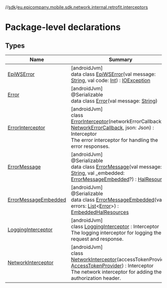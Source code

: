 //[sdk](../../index.md)/[eu.epicompany.mobile.sdk.network.internal.retrofit.interceptors](index.md)

# Package-level declarations

## Types

| Name | Summary |
|---|---|
| [EpiWSError](-epi-w-s-error/index.md) | [androidJvm]<br>data class [EpiWSError](-epi-w-s-error/index.md)(val message: [String](https://kotlinlang.org/api/latest/jvm/stdlib/kotlin/-string/index.html), val code: [Int](https://kotlinlang.org/api/latest/jvm/stdlib/kotlin/-int/index.html)) : [IOException](https://developer.android.com/reference/kotlin/java/io/IOException.html) |
| [Error](-error/index.md) | [androidJvm]<br>@Serializable<br>data class [Error](-error/index.md)(val message: [String](https://kotlinlang.org/api/latest/jvm/stdlib/kotlin/-string/index.html)) |
| [ErrorInterceptor](-error-interceptor/index.md) | [androidJvm]<br>class [ErrorInterceptor](-error-interceptor/index.md)(networkErrorCallback: [NetworkErrorCallback](../eu.epicompany.mobile.sdk.network.error/-network-error-callback/index.md), json: Json) : Interceptor<br>The error interceptor for handling the error responses. |
| [ErrorMessage](-error-message/index.md) | [androidJvm]<br>@Serializable<br>data class [ErrorMessage](-error-message/index.md)(val message: [String](https://kotlinlang.org/api/latest/jvm/stdlib/kotlin/-string/index.html), val _embedded: [ErrorMessageEmbedded](-error-message-embedded/index.md)?) : [HalResource](../eu.epicompany.mobile.android.data.network.model.hypermedia/-hal-resource/index.md) |
| [ErrorMessageEmbedded](-error-message-embedded/index.md) | [androidJvm]<br>@Serializable<br>data class [ErrorMessageEmbedded](-error-message-embedded/index.md)(val errors: [List](https://kotlinlang.org/api/latest/jvm/stdlib/kotlin.collections/-list/index.html)&lt;[Error](-error/index.md)&gt;) : [EmbeddedHalResources](../eu.epicompany.mobile.android.data.network.model.hypermedia/-embedded-hal-resources/index.md) |
| [LoggingInterceptor](-logging-interceptor/index.md) | [androidJvm]<br>class [LoggingInterceptor](-logging-interceptor/index.md) : Interceptor<br>The logging interceptor for logging the request and response. |
| [NetworkInterceptor](-network-interceptor/index.md) | [androidJvm]<br>class [NetworkInterceptor](-network-interceptor/index.md)(accessTokenProvider: [AccessTokenProvider](../eu.epicompany.mobile.sdk.network.authentication/-access-token-provider/index.md)) : Interceptor<br>The network interceptor for adding the authorization header. |
